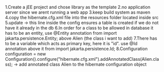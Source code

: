 1.Create a jEE project and chose library as the template
2.no application server since we arent running a web app
3.keep build system as maven
4.copy the hibernate.cfg.xml file into the resources folder located inside src
5.update -> this line inside the config ensures a table is created if we do not have it already in the db
6.In order for a class to be allowed in database it has to be an entity, use @Entity annotation from import jakarta.persistence.Entity; above Alien (the class i want to add)
7.There has to be a variable which acts as primary key, here it is "id". use @Id annotation above it from import jakarta.persistence.Id;
8.Configuration configuration = new Configuration().configure("hibernate.cfg.xml").addAnnotatedClass(Alien.class); -> add annotated class Alien to the hibernate configuration object
